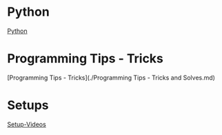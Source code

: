 # Python
 [Python](./Python/)
 
# Programming Tips - Tricks
 [Programming Tips - Tricks](./Programming Tips - Tricks and Solves.md)
 
# Setups
[Setup-Videos](./Setup-Videos.md)
